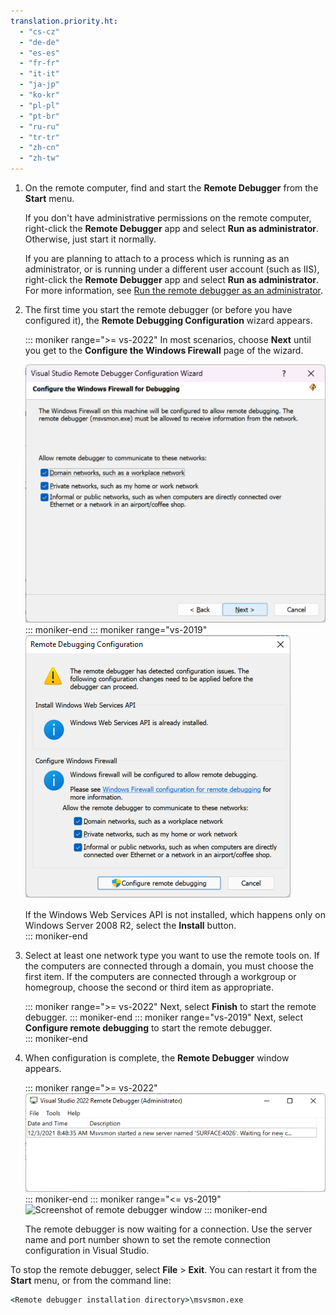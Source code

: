 ```yaml
---
translation.priority.ht: 
  - "cs-cz"
  - "de-de"
  - "es-es"
  - "fr-fr"
  - "it-it"
  - "ja-jp"
  - "ko-kr"
  - "pl-pl"
  - "pt-br"
  - "ru-ru"
  - "tr-tr"
  - "zh-cn"
  - "zh-tw"
---
```

1. On the remote computer, find and start the **Remote Debugger** from the **Start** menu. 

   If you don't have administrative permissions on the remote computer, right-click the **Remote Debugger** app and select **Run as administrator**. Otherwise, just start it normally.

   If you are planning to attach to a process which is running as an administrator, or is running under a different user account (such as IIS), right-click the **Remote Debugger** app and select **Run as administrator**. For more information, see [Run the remote debugger as an administrator](../remote-debugging-errors-and-troubleshooting.md#run-the-remote-debugger-as-an-administrator).

1. The first time you start the remote debugger (or before you have configured it), the **Remote Debugging Configuration** wizard appears.  
  
    ::: moniker range=">= vs-2022"
    In most scenarios, choose **Next** until you get to the **Configure the Windows Firewall** page of the wizard.

    ![Screenshot of remote debugger configuration](../media/vs-2022/remote-debugger-configuration-wizard-page.png "Remote Debugger configuration")  
    ::: moniker-end
    ::: moniker range="vs-2019"
    ![Screenshot of remote debugger configuration](../media/remotedebuggerconfwizardpage.png "Remote Debugger configuration")  

    If the Windows Web Services API is not installed, which happens only on Windows Server 2008 R2, select the **Install** button.  
    ::: moniker-end
  
1. Select at least one network type you want to use the remote tools on. If the computers are connected through a domain, you must choose the first item. If the computers are connected through a workgroup or homegroup, choose the second or third item as appropriate.  

   ::: moniker range=">= vs-2022"
   Next, select **Finish** to start the remote debugger.
   ::: moniker-end
   ::: moniker range="vs-2019"
   Next, select **Configure remote debugging** to start the remote debugger.  
   ::: moniker-end
  
1. When configuration is complete, the **Remote Debugger** window appears.
  
    ::: moniker range=">= vs-2022"
    ![Screenshot of remote debugger window](../media/vs-2022/remote-debugger-window.png "Remote Debugger window")
    ::: moniker-end
    ::: moniker range="<= vs-2019"
    ![Screenshot of remote debugger window](../media/remotedebuggerwindow.png "Remote Debugger window")
    ::: moniker-end
  
    The remote debugger is now waiting for a connection. Use the server name and port number shown to set the remote connection configuration in Visual Studio.  
  
To stop the remote debugger, select **File** > **Exit**. You can restart it from the **Start** menu, or from the command line:  
  
```cmd
<Remote debugger installation directory>\msvsmon.exe
```
